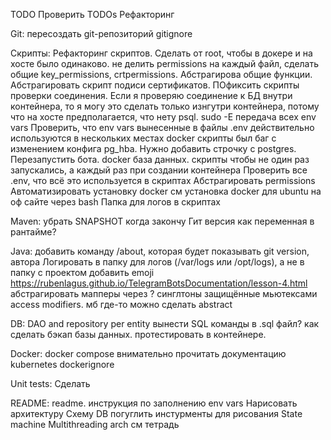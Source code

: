 TODO
Проверить TODOs
Рефакторинг

Git:
пересоздать git-репозиторий
gitignore

Скрипты:
Рефакторинг скриптов. Сделать от root, чтобы в докере и на хосте было одинаково. не делить permissions на каждый файл, сделать общие key_permissions, crtpermissions. Абстрагирова общие функции. Абстрагировать скрипт подиси сертификатов. ПОфиксить скрипты проверки соединения. Если я проверяю соединение к БД внутри контейнера, то я могу это сделать только изнгутри контейнера, потому что на хосте предполагается, что нету psql.
sudo -E передача всех env vars
Проверить, что env vars вынесенные в файлы .env действительно используются в нескольких местах
docker скрипты был баг с изменением конфига pg_hba. Нужно добавить строчку с postgres. Перезапустить бота.
docker база данных. скрипты чтобы не один раз запускались, а каждый раз при создании контейнера
Проверить все .env, что всё это используется в скриптах
Абстрагировать permissions
Автоматизировать установку docker см установка docker для ubuntu на оф сайте через bash
Папка для логов в скриптах

Maven:
убрать SNAPSHOT когда закончу
Гит версия как переменная в рантайме?

Java:
добавить команду /about, которая будет показывать git version, автора
Логировать в папку для логов (/var/logs или /opt/logs), а не в папку с проектом
добавить emoji https://rubenlagus.github.io/TelegramBotsDocumentation/lesson-4.html
абстрагировать мапперы через <T>?
синглтоны защищённые мьютексами
access modifiers. мб где-то можно сделать abstract

DB:
DAO and repository per entity
вынести SQL команды в .sql файл?
как сделать бэкап базы данных. протестировать в контейнере.

Docker:
docker compose внимательно прочитать документацию
kubernetes
dockerignore

Unit tests:
Сделать

README:
readme. инструкция по заполнению env vars
Нарисовать архитектуру
Схему DB погуглить инстурменты для рисования
State machine
Multithreading arch
см тетрадь